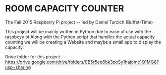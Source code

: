 # ROOM CAPACITY COUNTER

The Fall 2015 Raspberry Pi project -- led by Daniel Turcich (Buffet-Time)

This project will be mainly written in Python due to ease of use with the raspbeyy pi
Along with the Python script that handles the actual capacity counting we will be creating a Website and maybe a small app to display the capacity.

Drive folder for this project -- https://drive.google.com/drive/folders/0B5r5eq6bk3poSy1hajdmc1Q1MG8?usp=sharing 
